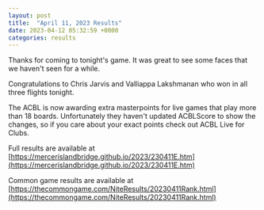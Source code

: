 ```yaml
---
layout: post
title:  "April 11, 2023 Results"
date: 2023-04-12 05:32:59 +0000
categories: results
---
```

Thanks for coming to tonight's game. It was great to see some faces that we haven't seen for a while.

Congratulations to Chris Jarvis and Valliappa Lakshmanan who won in all three flights tonight.

The ACBL is now awarding extra masterpoints for live games that play more than 18 boards. Unfortunately they haven't updated ACBLScore to show the changes, so if you care about your exact points check out ACBL Live for Clubs.

Full results are available at [https://mercerislandbridge.github.io/2023/230411E.htm](https://mercerislandbridge.github.io/2023/230411E.htm)

Common game results are available at [https://thecommongame.com/NiteResults/20230411Rank.html](https://thecommongame.com/NiteResults/20230411Rank.html)
